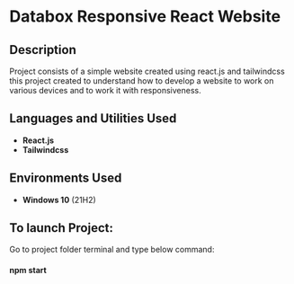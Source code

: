 <h1>Databox Responsive React Website</h1>


<h2>Description</h2>
Project consists of a simple website created using react.js and tailwindcss this project created to understand how to develop a website to work on various devices and to work it with responsiveness.
<br />


<h2>Languages and Utilities Used</h2>

- <b>React.js</b> 
- <b>Tailwindcss</b>

<h2>Environments Used </h2>

- <b>Windows 10</b> (21H2)

<h2>To launch Project:</h2>

<p >
Go to project folder terminal and type below command: <br/>
<h4>npm start<h4/>
<br />


<!--
 ```diff
- text in red
+ text in green
! text in orange
# text in gray
@@ text in purple (and bold)@@
```
--!>
